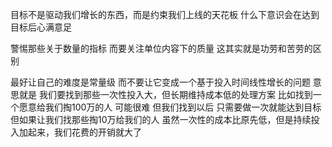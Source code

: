 目标不是驱动我们增长的东西，而是约束我们上线的天花板 什么下意识会在达到目标后心满意足

警惕那些关于数量的指标 而要关注单位内容下的质量 这其实就是功劳和苦劳的区别

最好让自己的难度是常量级 而不要让它变成一个基于投入时间线性增长的问题
意思就是 我们要找到那些一次性投入大，但长期维持成本低的处理方案 比如找到一个愿意给我们掏100万的人 可能很难 但我们找到以后 只需要做一次就能达到目标 但如果让我们找那些掏10万给我们的人 虽然一次性的成本比原先低，但是持续投入加起来，我们花费的开销就大了